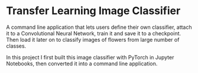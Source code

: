 # Transfer Learning Image Classifier

A command line application that lets users define their own classifier, attach it to a Convolutional Neural Network, train it and save it to a checkpoint. Then load it later on to classify images of flowers from large number of classes.

In this project I first built this image classifier with PyTorch in Jupyter Notebooks, then converted it into a command line application.
